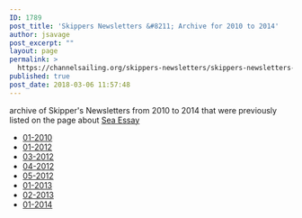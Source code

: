 ```yaml
---
ID: 1789
post_title: 'Skippers Newsletters &#8211; Archive for 2010 to 2014'
author: jsavage
post_excerpt: ""
layout: page
permalink: >
  https://channelsailing.org/skippers-newsletters/skippers-newsletters-archive-for-2010-to-2014/
published: true
post_date: 2018-03-06 11:57:48
---
```

archive of Skipper's Newsletters from 2010 to 2014 that were previously listed on the page about <a title="Sea Essay of Hamble" href="https://channelsailing.wordpress.com/yacht/">Sea Essay</a>
<ul>
 	<li><a title="Skippers Newsletter 01-2010" href="//channelsailing.wordpress.com/skippers-newsletter-01-2010/">01-2010</a></li>
 	<li><a title="Skippers Newsletter 01-2012" href="//channelsailing.wordpress.com/skippers-newsletter-01-2012/">01-2012</a></li>
 	<li><a title="Skippers Newsletter 03-2012" href="//channelsailing.wordpress.com/skippers-newsletter-03-2012/">03-2012</a></li>
 	<li><a title="Skippers Newsletter 04-2012" href="//channelsailing.wordpress.com/skippers-newsletter-04-2012/">04-2012</a></li>
 	<li><a title="Skippers Newsletter 05-2012" href="//channelsailing.wordpress.com/skippers-newsletter-05-2012/">05-2012</a></li>
 	<li><a title="Skippers Newsletter 01-2013" href="//channelsailing.wordpress.com/skippers-newsletter-01-2013/">01-2013</a></li>
 	<li><a title="Skippers Newsletter 02-2013" href="//channelsailing.wordpress.com/skippers-newsletter-02-2013/">02-2013</a></li>
 	<li><a title="Skippers Newsletter 01-2014" href="//channelsailing.wordpress.com/skippers-newsletter-01-2014/">01-2014</a></li>
</ul>